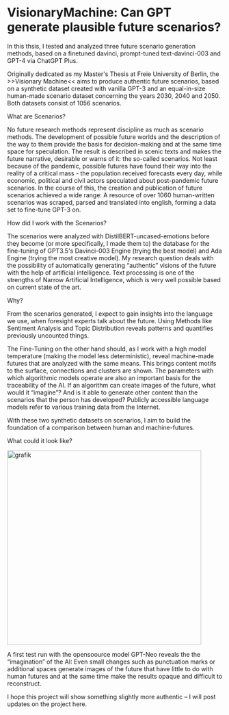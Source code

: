 # VisionaryMachine: Can GPT generate plausible future scenarios?

In this thsis, I tested and analyzed three future scenario generation methods, based on a finetuned davinci, prompt-tuned text-davinci-003 and GPT-4 via ChatGPT Plus.

Originally dedicated as my Master's Thesis at Freie University of Berlin, the >>Visionary Machine<< aims to produce authentic future scenarios, based on a synthetic dataset created with vanilla GPT-3 and an equal-in-size human-made scenario dataset concerning the years 2030, 2040 and 2050. Both datasets consist of 1056 scenarios. 

What are Scenarios?

No future research methods represent discipline as much as scenario methods. The development of possible future worlds and the description of the way to them provide the basis for decision-making and at the same time space for speculation. The result is described in scenic texts and makes the future narrative, desirable or warns of it: the so-called scenarios. Not least because of the pandemic, possible futures have found their way into the reality of a critical mass - the population received forecasts every day, while economic, political and civil actors speculated about post-pandemic future scenarios. In the course of this, the creation and publication of future scenarios achieved a wide range: A resource of over 1060 human-written scenarios was scraped, parsed and translated into english, forming a data set to fine-tune GPT-3 on.

How did I work with the Scenarios?

The scenarios were analyzed with DistilBERT-uncased-emotions before they become (or more specifically, I made them to) the database for the fine-tuning of GPT3.5's Davinci-003 Engine (trying the best model) and Ada Engine (trying the most creative model). My research question deals with the possibility of automatically generating “authentic” visions of the future with the help of artificial intelligence. Text processing is one of the strengths of Narrow Artificial Intelligence, which is very well possible based on current state of the art. 

Why?

From the scenarios generated, I expect to gain insights into the language we use, when foresight experts talk about the future. Using Methods like Sentiment Analysis and Topic Distribution reveals patterns and quantifies previously uncounted things. 

The Fine-Tuning on the other hand should, as I work with a high model temperature (making the model less deterministic), reveal machine-made futures that are analyzed with the same means. This brings content motifs to the surface, connections and clusters are shown. The parameters with which algorithmic models operate are also an important basis for the traceability of the AI. If an algorithm can create images of the future, what would it “imagine”? And is it able to generate other content than the scenarios that the person has developed? Publicly accessible language models refer to various training data from the Internet. 

With these two synthetic datasets on scenarios, I aim to build the foundation of a comparison between human and machine-futures. 

What could it look like?

<img width="454" alt="grafik" src="https://user-images.githubusercontent.com/85067527/144433365-b5f64754-f82b-414e-a911-762f8ef983f1.png">

A first test run with the opensoource model GPT-Neo reveals the the “imagination” of the AI: Even small changes such as punctuation marks or additional spaces generate images of the future that have little to do with human futures and at the same time make the results opaque and difficult to reconstruct. 

I hope this project will show something slightly more authentic – I will post updates on the project here.
